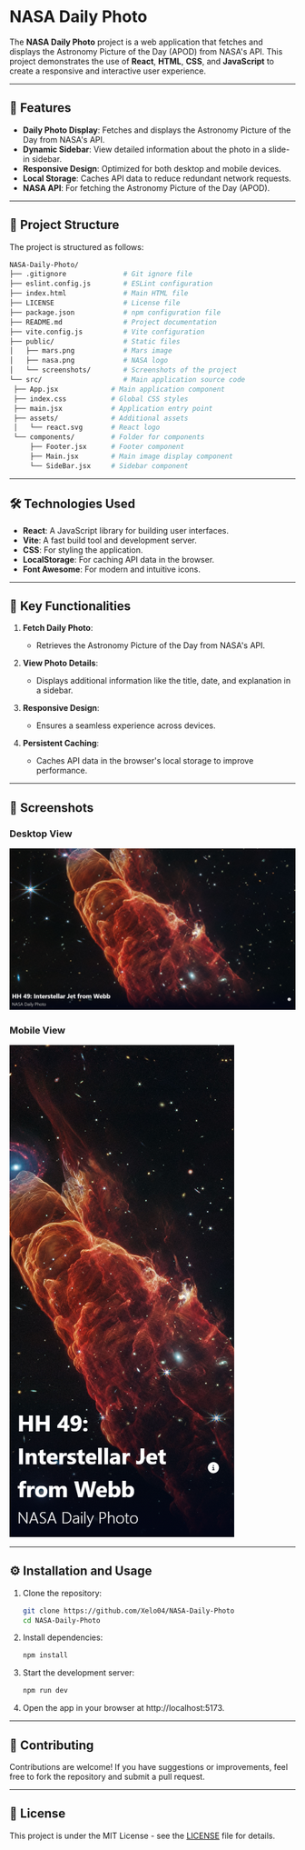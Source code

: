 # NASA Daily Photo

The **NASA Daily Photo** project is a web application that fetches and displays the Astronomy Picture of the Day (APOD) from NASA's API. This project demonstrates the use of **React**, **HTML**, **CSS**, and **JavaScript** to create a responsive and interactive user experience.

---

## 🚀 Features

- **Daily Photo Display**: Fetches and displays the Astronomy Picture of the Day from NASA's API.
- **Dynamic Sidebar**: View detailed information about the photo in a slide-in sidebar.
- **Responsive Design**: Optimized for both desktop and mobile devices.
- **Local Storage**: Caches API data to reduce redundant network requests.
- **NASA API**: For fetching the Astronomy Picture of the Day (APOD).

---

## 📂 Project Structure

The project is structured as follows:

```bash
NASA-Daily-Photo/
├── .gitignore              # Git ignore file
├── eslint.config.js        # ESLint configuration
├── index.html              # Main HTML file
├── LICENSE                 # License file
├── package.json            # npm configuration file
├── README.md               # Project documentation
├── vite.config.js          # Vite configuration
├── public/                 # Static files
│   ├── mars.png            # Mars image
│   ├── nasa.png            # NASA logo
│   └── screenshots/        # Screenshots of the project
└── src/                    # Main application source code
 ├── App.jsx             # Main application component
 ├── index.css           # Global CSS styles
 ├── main.jsx            # Application entry point
 ├── assets/             # Additional assets
 │   └── react.svg       # React logo
 └── components/         # Folder for components
     ├── Footer.jsx      # Footer component
     ├── Main.jsx        # Main image display component
     └── SideBar.jsx     # Sidebar component
```

---

## 🛠️ Technologies Used

- **React**: A JavaScript library for building user interfaces.
- **Vite**: A fast build tool and development server.
- **CSS**: For styling the application.
- **LocalStorage**: For caching API data in the browser.
- **Font Awesome**: For modern and intuitive icons.

---

## 🌟 Key Functionalities

1. **Fetch Daily Photo**:

   - Retrieves the Astronomy Picture of the Day from NASA's API.

2. **View Photo Details**:

   - Displays additional information like the title, date, and explanation in a sidebar.

3. **Responsive Design**:

   - Ensures a seamless experience across devices.

4. **Persistent Caching**:

   - Caches API data in the browser's local storage to improve performance.

---

## 📸 Screenshots

### Desktop View

![Desktop View](public/screenshots/DesktopView.png)

### Mobile View

![Mobile View](public/screenshots/MobileView.png)

---

## ⚙️ Installation and Usage

1. Clone the repository:
   ```bash
   git clone https://github.com/Xelo04/NASA-Daily-Photo
   cd NASA-Daily-Photo
   ```
2. Install dependencies:
   ```bash
   npm install
   ```
3. Start the development server:
   ```bash
   npm run dev
   ```
4. Open the app in your browser at http://localhost:5173.

---

## 🤝 Contributing

Contributions are welcome! If you have suggestions or improvements, feel free to fork the repository and submit a pull request.

---

## 📜 License

This project is under the MIT License - see the [LICENSE](./LICENSE) file for details.
